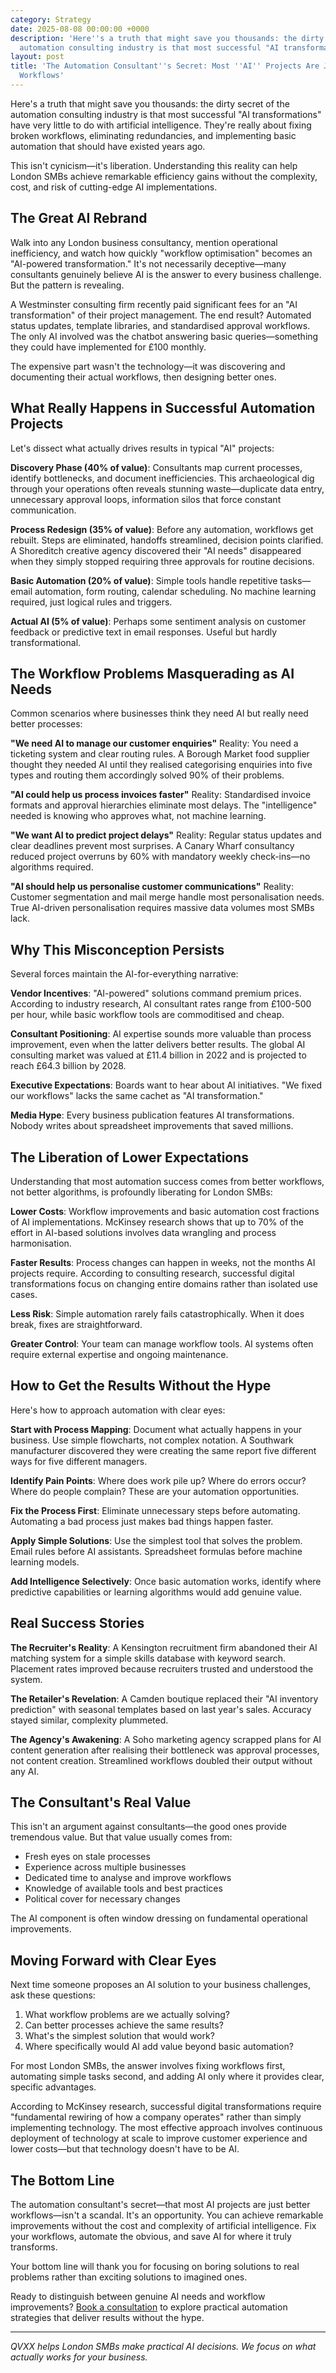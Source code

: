 ```yaml
---
category: Strategy
date: 2025-08-08 00:00:00 +0000
description: 'Here''s a truth that might save you thousands: the dirty secret of the
  automation consulting industry is that most successful "AI transformations" have...'
layout: post
title: 'The Automation Consultant''s Secret: Most ''AI'' Projects Are Just Better
  Workflows'
---
```


Here's a truth that might save you thousands: the dirty secret of the automation consulting industry is that most successful "AI transformations" have very little to do with artificial intelligence. They're really about fixing broken workflows, eliminating redundancies, and implementing basic automation that should have existed years ago.

This isn't cynicism—it's liberation. Understanding this reality can help London SMBs achieve remarkable efficiency gains without the complexity, cost, and risk of cutting-edge AI implementations.

## The Great AI Rebrand

Walk into any London business consultancy, mention operational inefficiency, and watch how quickly "workflow optimisation" becomes an "AI-powered transformation." It's not necessarily deceptive—many consultants genuinely believe AI is the answer to every business challenge. But the pattern is revealing.

A Westminster consulting firm recently paid significant fees for an "AI transformation" of their project management. The end result? Automated status updates, template libraries, and standardised approval workflows. The only AI involved was the chatbot answering basic queries—something they could have implemented for £100 monthly.

The expensive part wasn't the technology—it was discovering and documenting their actual workflows, then designing better ones.

## What Really Happens in Successful Automation Projects

Let's dissect what actually drives results in typical "AI" projects:

**Discovery Phase (40% of value)**: Consultants map current processes, identify bottlenecks, and document inefficiencies. This archaeological dig through your operations often reveals stunning waste—duplicate data entry, unnecessary approval loops, information silos that force constant communication.

**Process Redesign (35% of value)**: Before any automation, workflows get rebuilt. Steps are eliminated, handoffs streamlined, decision points clarified. A Shoreditch creative agency discovered their "AI needs" disappeared when they simply stopped requiring three approvals for routine decisions.

**Basic Automation (20% of value)**: Simple tools handle repetitive tasks—email automation, form routing, calendar scheduling. No machine learning required, just logical rules and triggers.

**Actual AI (5% of value)**: Perhaps some sentiment analysis on customer feedback or predictive text in email responses. Useful but hardly transformational.

## The Workflow Problems Masquerading as AI Needs

Common scenarios where businesses think they need AI but really need better processes:

**"We need AI to manage our customer enquiries"**
Reality: You need a ticketing system and clear routing rules. A Borough Market food supplier thought they needed AI until they realised categorising enquiries into five types and routing them accordingly solved 90% of their problems.

**"AI could help us process invoices faster"**
Reality: Standardised invoice formats and approval hierarchies eliminate most delays. The "intelligence" needed is knowing who approves what, not machine learning.

**"We want AI to predict project delays"**
Reality: Regular status updates and clear deadlines prevent most surprises. A Canary Wharf consultancy reduced project overruns by 60% with mandatory weekly check-ins—no algorithms required.

**"AI should help us personalise customer communications"**
Reality: Customer segmentation and mail merge handle most personalisation needs. True AI-driven personalisation requires massive data volumes most SMBs lack.

## Why This Misconception Persists

Several forces maintain the AI-for-everything narrative:

**Vendor Incentives**: "AI-powered" solutions command premium prices. According to industry research, AI consultant rates range from £100-500 per hour, while basic workflow tools are commoditised and cheap.

**Consultant Positioning**: AI expertise sounds more valuable than process improvement, even when the latter delivers better results. The global AI consulting market was valued at £11.4 billion in 2022 and is projected to reach £64.3 billion by 2028.

**Executive Expectations**: Boards want to hear about AI initiatives. "We fixed our workflows" lacks the same cachet as "AI transformation."

**Media Hype**: Every business publication features AI transformations. Nobody writes about spreadsheet improvements that saved millions.

## The Liberation of Lower Expectations

Understanding that most automation success comes from better workflows, not better algorithms, is profoundly liberating for London SMBs:

**Lower Costs**: Workflow improvements and basic automation cost fractions of AI implementations. McKinsey research shows that up to 70% of the effort in AI-based solutions involves data wrangling and process harmonisation.

**Faster Results**: Process changes can happen in weeks, not the months AI projects require. According to consulting research, successful digital transformations focus on changing entire domains rather than isolated use cases.

**Less Risk**: Simple automation rarely fails catastrophically. When it does break, fixes are straightforward.

**Greater Control**: Your team can manage workflow tools. AI systems often require external expertise and ongoing maintenance.

## How to Get the Results Without the Hype

Here's how to approach automation with clear eyes:

**Start with Process Mapping**: Document what actually happens in your business. Use simple flowcharts, not complex notation. A Southwark manufacturer discovered they were creating the same report five different ways for five different managers.

**Identify Pain Points**: Where does work pile up? Where do errors occur? Where do people complain? These are your automation opportunities.

**Fix the Process First**: Eliminate unnecessary steps before automating. Automating a bad process just makes bad things happen faster.

**Apply Simple Solutions**: Use the simplest tool that solves the problem. Email rules before AI assistants. Spreadsheet formulas before machine learning models.

**Add Intelligence Selectively**: Once basic automation works, identify where predictive capabilities or learning algorithms would add genuine value.

## Real Success Stories

**The Recruiter's Reality**: A Kensington recruitment firm abandoned their AI matching system for a simple skills database with keyword search. Placement rates improved because recruiters trusted and understood the system.

**The Retailer's Revelation**: A Camden boutique replaced their "AI inventory prediction" with seasonal templates based on last year's sales. Accuracy stayed similar, complexity plummeted.

**The Agency's Awakening**: A Soho marketing agency scrapped plans for AI content generation after realising their bottleneck was approval processes, not content creation. Streamlined workflows doubled their output without any AI.

## The Consultant's Real Value

This isn't an argument against consultants—the good ones provide tremendous value. But that value usually comes from:

- Fresh eyes on stale processes
- Experience across multiple businesses
- Dedicated time to analyse and improve workflows
- Knowledge of available tools and best practices
- Political cover for necessary changes

The AI component is often window dressing on fundamental operational improvements.

## Moving Forward with Clear Eyes

Next time someone proposes an AI solution to your business challenges, ask these questions:

1. What workflow problems are we actually solving?
2. Can better processes achieve the same results?
3. What's the simplest solution that would work?
4. Where specifically would AI add value beyond basic automation?

For most London SMBs, the answer involves fixing workflows first, automating simple tasks second, and adding AI only where it provides clear, specific advantages.

According to McKinsey research, successful digital transformations require "fundamental rewiring of how a company operates" rather than simply implementing technology. The most effective approach involves continuous deployment of technology at scale to improve customer experience and lower costs—but that technology doesn't have to be AI.

## The Bottom Line

The automation consultant's secret—that most AI projects are just better workflows—isn't a scandal. It's an opportunity. You can achieve remarkable improvements without the cost and complexity of artificial intelligence. Fix your workflows, automate the obvious, and save AI for where it truly transforms.

Your bottom line will thank you for focusing on boring solutions to real problems rather than exciting solutions to imagined ones.

Ready to distinguish between genuine AI needs and workflow improvements? [Book a consultation](https://calendar.app.google/FEpevxQTJxqaTzTPA) to explore practical automation strategies that deliver results without the hype.

---

*QVXX helps London SMBs make practical AI decisions. We focus on what actually works for your business.*